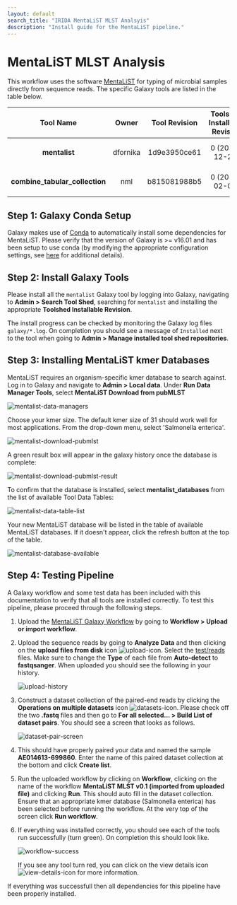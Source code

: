 ```yaml
---
layout: default
search_title: "IRIDA MentaLiST MLST Analsyis"
description: "Install guide for the MentaLiST pipeline."
---
```


MentaLiST MLST Analysis
=======================

This workflow uses the software [MentaLiST][] for typing of microbial samples directly from sequence reads.  The specific Galaxy tools are listed in the table below.

| Tool Name                      | Owner    | Tool Revision | Toolshed Installable Revision | Toolshed             |
|:------------------------------:|:--------:|:-------------:|:-----------------------------:|:--------------------:|
| **mentalist**                  | dfornika | 1d9e3950ce61  | 0 (2017-12-20)                | [Galaxy Main Shed][] |
| **combine_tabular_collection** | nml      | b815081988b5  | 0 (2017-02-06)                | [Galaxy Main Shed][] |

## Step 1: Galaxy Conda Setup

Galaxy makes use of [Conda][conda] to automatically install some dependencies for MentaLiST.  Please verify that the version of Galaxy is >= v16.01 and has been setup to use conda (by modifying the appropriate configuration settings, see [here][galaxy-config] for additional details).

## Step 2: Install Galaxy Tools

Please install all the `mentalist` Galaxy tool by logging into Galaxy, navigating to **Admin > Search Tool Shed**, searching for `mentalist` and installing the appropriate **Toolshed Installable Revision**.

The install progress can be checked by monitoring the Galaxy log files `galaxy/*.log`.  On completion you should see a message of `Installed` next to the tool when going to **Admin > Manage installed tool shed repositories**.

## Step 3: Installing MentaLiST kmer Databases

MentaLiST requires an organism-specific kmer database to search against. Log in to Galaxy and navigate to **Admin > Local data**. Under **Run Data Manager Tools**, select **MentaLiST Download from pubMLST**

![mentalist-data-managers][]

Choose your kmer size. The default kmer size of 31 should work well for most applications. From the drop-down menu, select 'Salmonella enterica'.

![mentalist-download-pubmlst][]

A green result box will appear in the galaxy history once the database is complete:

![mentalist-download-pubmlst-result][]

To confirm that the database is installed, select **mentalist_databases** from the list of available Tool Data Tables:

![mentalist-data-table-list][]

Your new MentaLiST database will be listed in the table of available MentaLiST databases. If it doesn't appear, click the refresh button at the top of the table.

![mentalist-database-available][]

## Step 4: Testing Pipeline

A Galaxy workflow and some test data has been included with this documentation to verify that all tools are installed correctly.  To test this pipeline, please proceed through the following steps.

1. Upload the [MentaLiST Galaxy Workflow][] by going to **Workflow > Upload or import workflow**.
2. Upload the sequence reads by going to **Analyze Data** and then clicking on the **upload files from disk** icon ![upload-icon][].  Select the [test/reads][] files.  Make sure to change the **Type** of each file from **Auto-detect** to **fastqsanger**.  When uploaded you should see the following in your history.

    ![upload-history][]

3. Construct a dataset collection of the paired-end reads by clicking the **Operations on multiple datasets** icon ![datasets-icon][].  Please check off the two **.fastq** files and then go to **For all selected... > Build List of dataset pairs**.  You should see a screen that looks as follows.

    ![dataset-pair-screen][]

4. This should have properly paired your data and named the sample **AE014613-699860**.  Enter the name of this paired dataset collection at the bottom and click **Create list**.
5. Run the uploaded workflow by clicking on **Workflow**, clicking on the name of the workflow **MentaLiST MLST v0.1 (imported from uploaded file)** and clicking **Run**.  This should auto fill in the dataset collection.  Ensure that an appropriate kmer database (Salmonella enterica) has been selected before running the workflow. At the very top of the screen click **Run workflow**.
6. If everything was installed correctly, you should see each of the tools run successfully (turn green).  On completion this should look like.

    ![workflow-success][]

    If you see any tool turn red, you can click on the view details icon ![view-details-icon][] for more information.

If everything was successfull then all dependencies for this pipeline have been properly installed.

[MentaLiST]: https://github.com/WGS-TB/MentaLiST
[Galaxy Main Shed]: http://toolshed.g2.bx.psu.edu/
[galaxy-config]: ../../setup#step-4-modify-configuration-file
[mentalist-data-managers]: ../test/mentalist/images/mentalist-data-managers.png
[mentalist-download-pubmlst]: ../test/mentalist/images/mentalist-download-pubmlst.png
[mentalist-download-pubmlst-result]: ../test/mentalist/images/mentalist-download-pubmlst-result.png
[mentalist-data-table-list]: ../test/mentalist/images/mentalist-data-table-list.png
[mentalist-database-available]: ../test/mentalist/images/mentalist-database-available.png
[MentaLiST Galaxy Workflow]: ../test/mentalist/mentalist.ga
[test/reads]: ../test/sistr/reads
[upload-icon]: ../test/mentalist/images/upload-icon.png
[upload-history]: ../test/mentalist/images/upload-history.png
[datasets-icon]: ../test/mentalist/images/datasets-icon.png
[dataset-pair-screen]: ../test/mentalist/images/dataset-pair-screen.png
[workflow-success]: ../test/mentalist/images/workflow-success.png
[view-details-icon]: ../test/mentalist/images/view-details-icon.png
[conda]: https://conda.io/docs/
